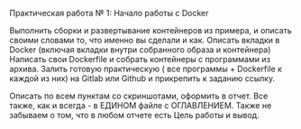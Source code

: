 Практическая работа № 1: Начало работы с Docker

Выполнить сборки и развертывание контейнеров из примера, и описать своими словами то, что именно вы сделали и как.
Описать вкладки в Docker (включая вкладки внутри собранного образа и контейнера)
Написать свои Doсkerfile и собрать контейнеры с программами из архива.
Залить готовую практическую ( все программы + Dockerfile к каждой из них) на Gitlab или Github и прикрепить к заданию ссылку.

Описать по всем пунктам со скриншотами, оформить в отчет. Все также, как и всегда - в ЕДИНОМ файле с ОГЛАВЛЕНИЕМ. Также не забываем о том, что в любом отчете есть Цель работы и вывод.
